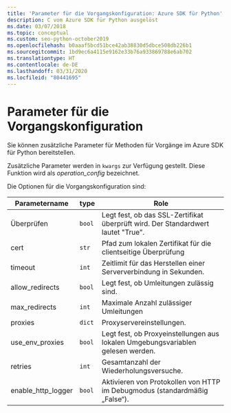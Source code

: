 ```yaml
---
title: 'Parameter für die Vorgangskonfiguration: Azure SDK für Python'
description: C vom Azure SDK für Python ausgelöst
ms.date: 03/07/2018
ms.topic: conceptual
ms.custom: seo-python-october2019
ms.openlocfilehash: b0aaaf5bcd51bce42ab38830d5dbce508db226b1
ms.sourcegitcommit: 1bd9ec6a4115e9162e33b76a933869788e6ab702
ms.translationtype: HT
ms.contentlocale: de-DE
ms.lasthandoff: 03/31/2020
ms.locfileid: "80441695"
---
```

# <a name="parameters-for-operation-configuration"></a>Parameter für die Vorgangskonfiguration

Sie können zusätzliche Parameter für Methoden für Vorgänge im Azure SDK für Python bereitstellen.

Zusätzliche Parameter werden in `kwargs` zur Verfügung gestellt. Diese Funktion wird als *operation_config* bezeichnet.

Die Optionen für die Vorgangskonfiguration sind:

|Parametername|type|Role|
|----------------------|------|---------------|
| Überprüfen |`bool`|Legt fest, ob das SSL-Zertifikat überprüft wird. Der Standardwert lautet "True".|
|  cert |`str`| Pfad zum lokalen Zertifikat für die clientseitige Überprüfung|
|  timeout |`int`| Zeitlimit für das Herstellen einer Serververbindung in Sekunden.|
|  allow_redirects |`bool` | Legt fest, ob Umleitungen zulässig sind.|
|  max_redirects  |`int`| Maximale Anzahl zulässiger Umleitungen|
|  proxies  |`dict` |Proxyservereinstellungen.|
|  use_env_proxies |`bool` |Legt fest, ob Proxyeinstellungen aus lokalen Umgebungsvariablen gelesen werden.|
|  retries  |`int` | Gesamtanzahl der Wiederholungsversuche.|
|  enable_http_logger | `bool`| Aktivieren von Protokollen von HTTP im Debugmodus (standardmäßig „False“).|
